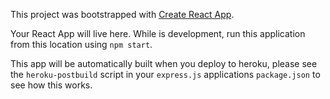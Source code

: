 This project was bootstrapped with [Create React App](https://github.com/facebook/create-react-app).

Your React App will live here.  While is development, run this application from this location using `npm start`.

This app will be automatically built when you deploy to heroku, please see the `heroku-postbuild` script in your `express.js` applications `package.json` to see how this works.
